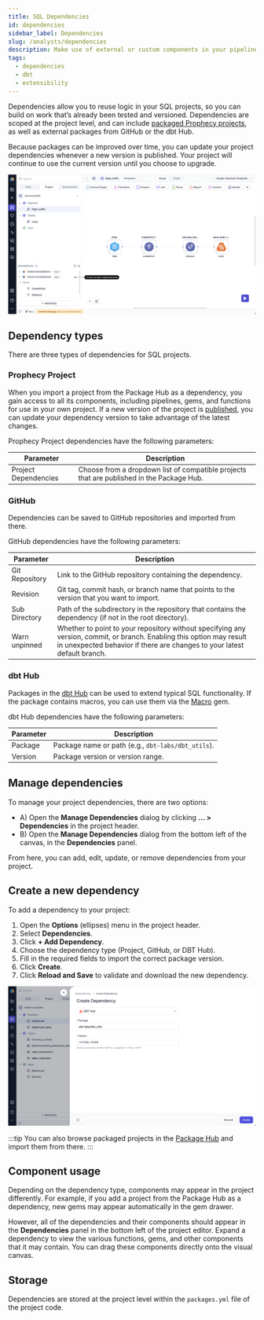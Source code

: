 ```yaml
---
title: SQL Dependencies
id: dependencies
sidebar_label: Dependencies
slug: /analysts/dependencies
description: Make use of external or custom components in your pipelines and models
tags:
  - dependencies
  - dbt
  - extensibility
---
```


Dependencies allow you to reuse logic in your SQL projects, so you can build on work that’s already been tested and versioned. Dependencies are scoped at the project level, and can include [packaged Prophecy projects](/engineers/package-hub), as well as external packages from GitHub or the dbt Hub.

Because packages can be improved over time, you can update your project dependencies whenever a new version is published. Your project will continue to use the current version until you choose to upgrade.

![SQL Dependencies](img/sql-dependencies.png)

## Dependency types

There are three types of dependencies for SQL projects.

### Prophecy Project

When you import a project from the Package Hub as a dependency, you gain access to all its components, including pipelines, gems, and functions for use in your own project. If a new version of the project is [published](docs/core/version-control/version-control.md), you can update your dependency version to take advantage of the latest changes.

Prophecy Project dependencies have the following parameters:

| Parameter            | Description                                                                               |
| -------------------- | ----------------------------------------------------------------------------------------- |
| Project Dependencies | Choose from a dropdown list of compatible projects that are published in the Package Hub. |

### GitHub

Dependencies can be saved to GitHub repositories and imported from there.

GitHub dependencies have the following parameters:

| Parameter      | Description                                                                                                                                                                                       |
| -------------- | ------------------------------------------------------------------------------------------------------------------------------------------------------------------------------------------------- |
| Git Repository | Link to the GitHub repository containing the dependency.                                                                                                                                          |
| Revision       | Git tag, commit hash, or branch name that points to the version that you want to import.                                                                                                          |
| Sub Directory  | Path of the subdirectory in the repository that contains the dependency (if not in the root directory).                                                                                           |
| Warn unpinned  | Whether to point to your repository without specifying any version, commit, or branch. Enabling this option may result in unexpected behavior if there are changes to your latest default branch. |

### dbt Hub

Packages in the [dbt Hub](https://hub.getdbt.com/) can be used to extend typical SQL functionality. If the package contains macros, you can use them via the [Macro](docs/core/development/gems/custom/macro.md) gem.

dbt Hub dependencies have the following parameters:

| Parameter | Description                                        |
| --------- | -------------------------------------------------- |
| Package   | Package name or path (e.g., `dbt-labs/dbt_utils`). |
| Version   | Package version or version range.                  |

## Manage dependencies

To manage your project dependencies, there are two options:

- A) Open the **Manage Dependencies** dialog by clicking **... > Dependencies** in the project header.
- B) Open the **Manage Dependencies** dialog from the bottom left of the canvas, in the **Dependencies** panel.

From here, you can add, edit, update, or remove dependencies from your project.

## Create a new dependency

To add a dependency to your project:

1. Open the **Options** (ellipses) menu in the project header.
1. Select **Dependencies**.
1. Click **+ Add Dependency**.
1. Choose the dependency type (Project, GitHub, or DBT Hub).
1. Fill in the required fields to import the correct package version.
1. Click **Create**.
1. Click **Reload and Save** to validate and download the new dependency.

![dbt Hub dependency](img/dbt-dependency.png)

:::tip
You can also browse packaged projects in the [Package Hub](/engineers/package-hub) and import them from there.
:::

## Component usage

Depending on the dependency type, components may appear in the project differently. For example, if you add a project from the Package Hub as a dependency, new gems may appear automatically in the gem drawer.

However, all of the dependencies and their components should appear in the **Dependencies** panel in the bottom left of the project editor. Expand a dependency to view the various functions, gems, and other components that it may contain. You can drag these components directly onto the visual canvas.

## Storage

Dependencies are stored at the project level within the `packages.yml` file of the project code.
